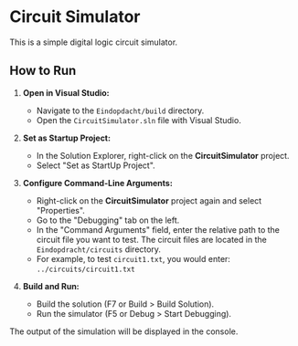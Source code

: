 # Circuit Simulator

This is a simple digital logic circuit simulator.

## How to Run

1.  **Open in Visual Studio:**
    *   Navigate to the `Eindopdacht/build` directory.
    *   Open the `CircuitSimulator.sln` file with Visual Studio.

2.  **Set as Startup Project:**
    *   In the Solution Explorer, right-click on the **CircuitSimulator** project.
    *   Select "Set as StartUp Project".

3.  **Configure Command-Line Arguments:**
    *   Right-click on the **CircuitSimulator** project again and select "Properties".
    *   Go to the "Debugging" tab on the left.
    *   In the "Command Arguments" field, enter the relative path to the circuit file you want to test. The circuit files are located in the `Eindopdracht/circuits` directory.
    *   For example, to test `circuit1.txt`, you would enter: `../circuits/circuit1.txt`

4.  **Build and Run:**
    *   Build the solution (F7 or Build > Build Solution).
    *   Run the simulator (F5 or Debug > Start Debugging).

The output of the simulation will be displayed in the console.
